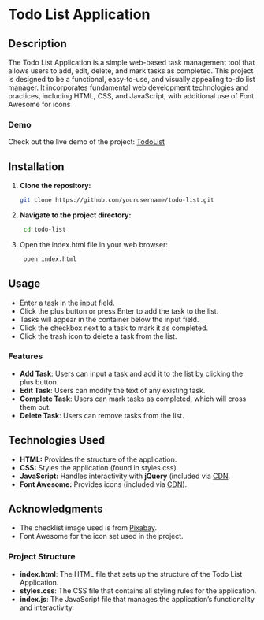 # Todo List Application

## Description
The Todo List Application is a simple web-based task management tool that allows users to add, edit, delete, and mark tasks as completed. This project is designed to be a functional, easy-to-use, and visually appealing to-do list manager. It incorporates fundamental web development technologies and practices, including HTML, CSS, and JavaScript, with additional use of Font Awesome for icons

### Demo
Check out the live demo of the project: [TodoList](https://amreenfathima351.github.io/TodoList/)

## Installation

1. **Clone the repository:**

   ```bash
   git clone https://github.com/yourusername/todo-list.git

2. **Navigate to the project directory:**
   ```bash 
    cd todo-list

3. Open the index.html file in your web browser:
   ```bash
    open index.html

## Usage
- Enter a task in the input field.
- Click the plus button or press Enter to add the task to the list.
- Tasks will appear in the container below the input field.
- Click the checkbox next to a task to mark it as completed.
- Click the trash icon to delete a task from the list.

### Features
- **Add Task**: Users can input a task and add it to the list by clicking the plus button.
- **Edit Task**: Users can modify the text of any existing task.
- **Complete Task**: Users can mark tasks as completed, which will cross them out.
- **Delete Task**: Users can remove tasks from the list.

## Technologies Used
- **HTML:** Provides the structure of the application.
- **CSS:** Styles the application (found in styles.css).
- **JavaScript:** Handles interactivity with **jQuery** (included via [CDN](https://ajax.googleapis.com/ajax/libs/jquery/3.7.1/jquery.min.js).
- **Font Awesome:** Provides icons (included via [CDN](https://cdnjs.cloudflare.com/ajax/libs/font-awesome/6.5.2/css/all.min.css)).

## Acknowledgments
- The checklist image used is from [Pixabay](https://cdn.pixabay.com/photo/2016/03/31/19/50/checklist-1295319_1280.png).
- Font Awesome for the icon set used in the project.

### Project Structure
- **index.html**: The HTML file that sets up the structure of the Todo List Application.
- **styles.css**: The CSS file that contains all styling rules for the application.
- **index.js**: The JavaScript file that manages the application’s functionality and interactivity.
 
